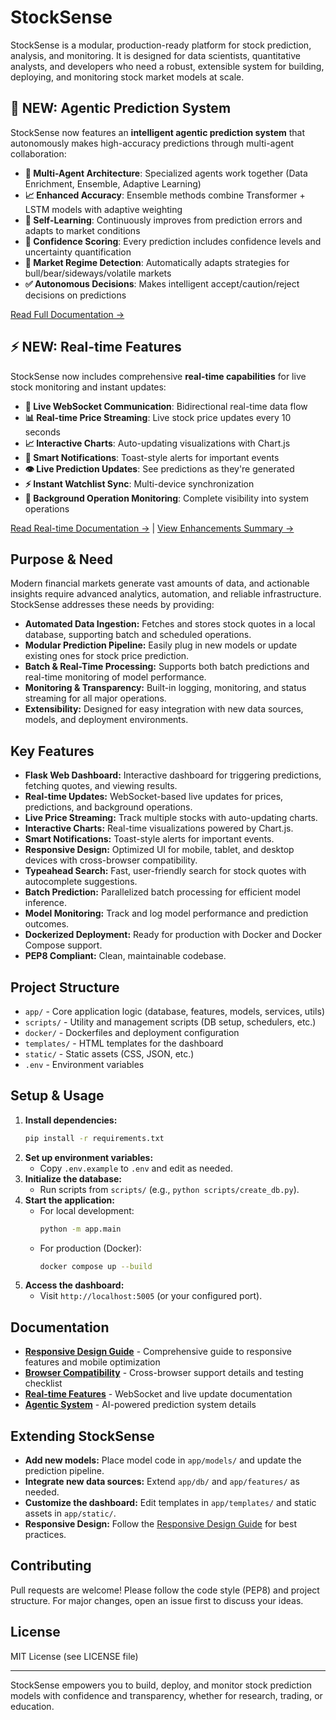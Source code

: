 # StockSense

StockSense is a modular, production-ready platform for stock prediction, analysis, and monitoring. It is designed for data scientists, quantitative analysts, and developers who need a robust, extensible system for building, deploying, and monitoring stock market models at scale.

## 🚀 NEW: Agentic Prediction System

StockSense now features an **intelligent agentic prediction system** that autonomously makes high-accuracy predictions through multi-agent collaboration:

- **🤖 Multi-Agent Architecture**: Specialized agents work together (Data Enrichment, Ensemble, Adaptive Learning)
- **📈 Enhanced Accuracy**: Ensemble methods combine Transformer + LSTM models with adaptive weighting
- **🧠 Self-Learning**: Continuously improves from prediction errors and adapts to market conditions
- **🎯 Confidence Scoring**: Every prediction includes confidence levels and uncertainty quantification
- **🔄 Market Regime Detection**: Automatically adapts strategies for bull/bear/sideways/volatile markets
- **✅ Autonomous Decisions**: Makes intelligent accept/caution/reject decisions on predictions

[Read Full Documentation →](docs/AGENTIC_SYSTEM.md)

## ⚡ NEW: Real-time Features

StockSense now includes comprehensive **real-time capabilities** for live stock monitoring and instant updates:

- **🔴 Live WebSocket Communication**: Bidirectional real-time data flow
- **📊 Real-time Price Streaming**: Live stock price updates every 10 seconds
- **📈 Interactive Charts**: Auto-updating visualizations with Chart.js
- **🔔 Smart Notifications**: Toast-style alerts for important events
- **👁️ Live Prediction Updates**: See predictions as they're generated
- **⚡ Instant Watchlist Sync**: Multi-device synchronization
- **📡 Background Operation Monitoring**: Complete visibility into system operations

[Read Real-time Documentation →](docs/REALTIME_FEATURES.md) | [View Enhancements Summary →](docs/REALTIME_ENHANCEMENTS.md)

## Purpose & Need

Modern financial markets generate vast amounts of data, and actionable insights require advanced analytics, automation, and reliable infrastructure. StockSense addresses these needs by providing:

- **Automated Data Ingestion:** Fetches and stores stock quotes in a local database, supporting batch and scheduled operations.
- **Modular Prediction Pipeline:** Easily plug in new models or update existing ones for stock price prediction.
- **Batch & Real-Time Processing:** Supports both batch predictions and real-time monitoring of model performance.
- **Monitoring & Transparency:** Built-in logging, monitoring, and status streaming for all major operations.
- **Extensibility:** Designed for easy integration with new data sources, models, and deployment environments.

## Key Features
- **Flask Web Dashboard:** Interactive dashboard for triggering predictions, fetching quotes, and viewing results.
- **Real-time Updates:** WebSocket-based live updates for prices, predictions, and background operations.
- **Live Price Streaming:** Track multiple stocks with auto-updating charts.
- **Interactive Charts:** Real-time visualizations powered by Chart.js.
- **Smart Notifications:** Toast-style alerts for important events.
- **Responsive Design:** Optimized UI for mobile, tablet, and desktop devices with cross-browser compatibility.
- **Typeahead Search:** Fast, user-friendly search for stock quotes with autocomplete suggestions.
- **Batch Prediction:** Parallelized batch processing for efficient model inference.
- **Model Monitoring:** Track and log model performance and prediction outcomes.
- **Dockerized Deployment:** Ready for production with Docker and Docker Compose support.
- **PEP8 Compliant:** Clean, maintainable codebase.

## Project Structure
- `app/` - Core application logic (database, features, models, services, utils)
- `scripts/` - Utility and management scripts (DB setup, schedulers, etc.)
- `docker/` - Dockerfiles and deployment configuration
- `templates/` - HTML templates for the dashboard
- `static/` - Static assets (CSS, JSON, etc.)
- `.env` - Environment variables

## Setup & Usage
1. **Install dependencies:**
   ```bash
   pip install -r requirements.txt
   ```
2. **Set up environment variables:**
   - Copy `.env.example` to `.env` and edit as needed.
3. **Initialize the database:**
   - Run scripts from `scripts/` (e.g., `python scripts/create_db.py`).
4. **Start the application:**
   - For local development:
     ```bash
     python -m app.main
     ```
   - For production (Docker):
     ```bash
     docker compose up --build
     ```
5. **Access the dashboard:**
   - Visit `http://localhost:5005` (or your configured port).

## Documentation

- **[Responsive Design Guide](docs/RESPONSIVE_DESIGN.md)** - Comprehensive guide to responsive features and mobile optimization
- **[Browser Compatibility](docs/BROWSER_COMPATIBILITY.md)** - Cross-browser support details and testing checklist
- **[Real-time Features](docs/REALTIME_FEATURES.md)** - WebSocket and live update documentation
- **[Agentic System](docs/AGENTIC_SYSTEM.md)** - AI-powered prediction system details

## Extending StockSense
- **Add new models:** Place model code in `app/models/` and update the prediction pipeline.
- **Integrate new data sources:** Extend `app/db/` and `app/features/` as needed.
- **Customize the dashboard:** Edit templates in `app/templates/` and static assets in `app/static/`.
- **Responsive Design:** Follow the [Responsive Design Guide](docs/RESPONSIVE_DESIGN.md) for best practices.

## Contributing
Pull requests are welcome! Please follow the code style (PEP8) and project structure. For major changes, open an issue first to discuss your ideas.

## License
MIT License (see LICENSE file)

---

StockSense empowers you to build, deploy, and monitor stock prediction models with confidence and transparency, whether for research, trading, or education.
